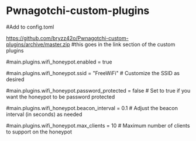 # Pwnagotchi-custom-plugins

#Add to config.toml

https://github.com/bryzz42o/Pwnagotchi-custom-plugins/archive/master.zip #this goes in the link section of the custom plugins

#main.plugins.wifi_honeypot.enabled = true

#main.plugins.wifi_honeypot.ssid = "FreeWiFi"  # Customize the SSID as desired

#main.plugins.wifi_honeypot.password_protected = false  # Set to true if you want the honeypot to be password protected

#main.plugins.wifi_honeypot.beacon_interval = 0.1  # Adjust the beacon interval (in seconds) as needed

#main.plugins.wifi_honeypot.max_clients = 10  # Maximum number of clients to support on the honeypot
